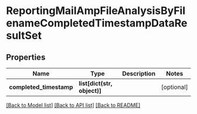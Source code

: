 # ReportingMailAmpFileAnalysisByFilenameCompletedTimestampDataResultSet

## Properties
Name | Type | Description | Notes
------------ | ------------- | ------------- | -------------
**completed_timestamp** | **list[dict(str, object)]** |  | [optional] 

[[Back to Model list]](../README.md#documentation-for-models) [[Back to API list]](../README.md#documentation-for-api-endpoints) [[Back to README]](../README.md)

